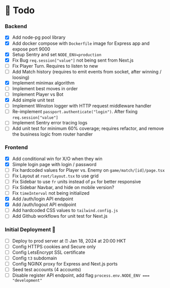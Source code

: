 # 📝 Todo

### Backend

- [x] Add node-pg pool library
- [x] Add docker compose with `Dockerfile` image for Express app and expose port 9000
- [x] Setup Sentry and set `NODE_ENV=production`
- [x] Fix Bug `req.session["value"]` not being sent from Next.js
- [ ] Fix Player Turn. Requires to listen to new
- [ ] Add Match history (requires to emit events from socket, after winning / loosing)
- [x] Implement minimax algorithm
- [ ] Implement best moves in order 
- [ ] Implement Player vs Bot
- [x] Add simple unit test
- [ ] Implement Winston logger with HTTP request middleware handler
- [ ] Re-implement `passport.authenticate("login")`. After fixing `req.session["value"]`
- [ ] Implement Sentry error tracing logs
- [ ] Add unit test for minimum 60% coverage; requires refactor, and remove the business logic from router handler

### Frontend

- [x] Add conditional win for X/O when they win
- [x] Simple login page with login / password
- [ ] Fix hardcoded values for Player vs. Enemy on `game/match/[id]/page.tsx`
- [ ] Fix Layout at `root/layout.tsx` to use grid
- [ ] Fix Sidebar to use `fr` units instead of `px` for better responsive
- [ ] Fix Sidebar Navbar, and hide on mobile version?
- [ ] Fix `timeInterval` not being initialized
- [x] Add /auth/login API endpoint
- [x] Add /auth/logout API endpoint
- [ ] Add hardcoded CSS values to `tailwind.config.js`
- [ ] Add Github workflows for unit test for Next.js

### Initial Deployment 🚀

- [ ] Deploy to prod server at ⏰ Jan 18, 2024 at 20:00 HKT
- [ ] Config HTTPS cookies and Secure only
- [ ] Config LetsEncrypt SSL certificate
- [ ] Config `t3` subdomain
- [ ] Config NGINX proxy for Express and Next.js ports
- [ ] Seed test accounts (4 accounts)
- [ ] Disable register API endpoint, add flag `process.env.NODE_ENV === "development"`
